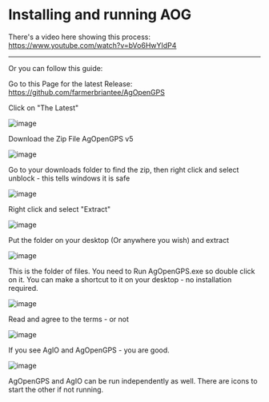 # Installing and running AOG

There's a video here showing this process: https://www.youtube.com/watch?v=bVo6HwYIdP4

***

Or you can follow this guide:

Go to this Page for the latest Release: https://github.com/farmerbriantee/AgOpenGPS

Click on "The Latest"

![image](https://user-images.githubusercontent.com/20115439/213947641-16472294-f946-4f3f-b2be-20d6b1ddcb67.png)

Download the Zip File AgOpenGPS v5

![image](https://user-images.githubusercontent.com/20115439/213947501-58f0d7f9-825f-41df-9c62-fa45192831b6.png)

Go to your downloads folder to find the zip, then right click and select unblock - this tells windows it is safe

![image](https://user-images.githubusercontent.com/20115439/213948573-0225dbe0-235a-45f1-b429-8329d8de4b2c.png)

Right click and select "Extract"

![image](https://user-images.githubusercontent.com/20115439/213947762-20008d87-2203-4070-b63e-875b161ece20.png)

Put the folder on your desktop (Or anywhere you wish) and extract

![image](https://user-images.githubusercontent.com/20115439/213947856-efa5b304-2d4f-47ba-85e7-b45a1171924b.png)

This is the folder of files. You need to Run AgOpenGPS.exe so double click on it. You can make a shortcut to it on your desktop - no installation required.

![image](https://user-images.githubusercontent.com/20115439/213947946-59b34afd-4ab9-4cd8-b9f2-fb9a1d0ee848.png)

Read and agree to the terms - or not

![image](https://user-images.githubusercontent.com/20115439/213948031-0be44ace-fe65-4fd9-87dc-d19d867e1f4f.png)

If you see AgIO and AgOpenGPS - you are good.

![image](https://user-images.githubusercontent.com/20115439/213948141-cf6afdd2-4c46-4885-9999-81e173cf67f1.png)

AgOpenGPS and AgIO can be run independently as well. There are icons to start the other if not running.
